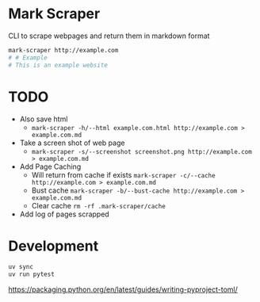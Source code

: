 # Mark Scraper
CLI to scrape webpages and return them in markdown format

```bash
mark-scraper http://example.com
# # Example
# This is an example website
```

# TODO
- Also save html
    - `mark-scraper -h/--html example.com.html http://example.com > example.com.md`
- Take a screen shot of web page
    - `mark-scraper -s/--screenshot screenshot.png http://example.com > example.com.md`
- Add Page Caching
    - Will return from cache if exists `mark-scraper -c/--cache http://example.com > example.com.md`
    - Bust cache `mark-scraper -b/--bust-cache http://example.com > example.com.md`
    - Clear cache `rm -rf .mark-scraper/cache`
- Add log of pages scrapped

# Development
```bash
uv sync
uv run pytest
```

https://packaging.python.org/en/latest/guides/writing-pyproject-toml/
